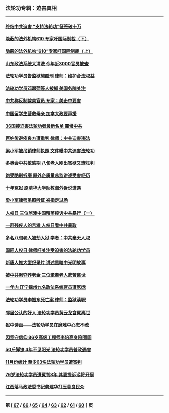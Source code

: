 ### 法轮功专辑：迫害真相
---
#### [终结中共迫害 “支持法轮功”征签破十万](../../pages/nf4379/n13471084.md?01040430) 
#### [隐蔽的法外机构610 专家吁国际制裁（下）](../../pages/nf4379/n13462906.md?01040430) 
#### [隐蔽的法外机构“610”专家吁国际制裁（上）](../../pages/nf4379/n13459414.md?01040430) 
#### [山东政法系统大清洗 今年近3000官员被查](../../pages/nf4379/n13458775.md?01040430) 
#### [法轮功学员告监狱施酷刑 律师：维护合法权益](../../pages/nf4379/n13453400.md?01040430) 
#### [法轮功学员邓翠萍等人被抓 美国务院关注](../../pages/nf4379/n13451524.md?01040430) 
#### [中共称反制裁美官员 专家：美击中要害](../../pages/nf4379/n13452005.md?01040430) 
#### [中国留学生营救母亲 加拿大政要声援](../../pages/nf4379/n13449183.md?01040430) 
#### [36国接迫害法轮功者最新名单 震慑中共](../../pages/nf4379/n13445909.md?01040430) 
#### [百姓传避疫良方遭重判 律师：中共迫害违法](../../pages/nf4379/n13443532.md?01040430) 
#### [梁小军被吊销律师执照 文件曝中共迫害法轮功](../../pages/nf4379/n13442432.md?01040430) 
#### [冬奥会中共敏感期 八旬老人刚出冤狱又遭枉判](../../pages/nf4379/n13441478.md?01040430) 
#### [饱受酷刑折磨 原外企质量总监讲述受害经历](../../pages/nf4379/n13438937.md?01040430) 
#### [十年冤狱 原清华大学助教海外诉说遭遇](../../pages/nf4379/n13436648.md?01040430) 
#### [梁小军律师吊照听证 被指走过场](../../pages/nf4379/n13437662.md?01040430) 
#### [人权日 三位旅澳中国精英控诉中共暴行（一）](../../pages/nf4379/n13434903.md?01040430) 
#### [一群残疾人的苦难 人权日看中共暴政](../../pages/nf4379/n13431199.md?01040430) 
#### [多名八旬老人被劫入狱 学者：中共毫无人权](../../pages/nf4379/n13429561.md?01040430) 
#### [国际人权日 律师吁关注受迫害的法轮功学员](../../pages/nf4379/n13427032.md?01040430) 
#### [新唐人推大型纪录片 讲述黑暗中光明故事](../../pages/nf4379/n13427790.md?01040430) 
#### [被中共剥夺养老金 三位耄耋老人悲苦离世](../../pages/nf4379/n13424317.md?01040430) 
#### [一年内 辽宁锦州九名政法系统官员遭厄运](../../pages/nf4379/n13422434.md?01040430) 
#### [法轮功学员李振东死亡案 律师：监狱渎职](../../pages/nf4379/n13422564.md?01040430) 
#### [邻居公认的好人 法轮功学员黄云龙含冤离世](../../pages/nf4379/n13421952.md?01040430) 
#### [狱中诗画——法轮功学员在磨难中心志不改](../../pages/nf4379/n13411319.md?01040430) 
#### [因坚守信仰 86岁高级工程师李培高身陷囹圄](../../pages/nf4379/n13419794.md?01040430) 
#### [50斤脚镣 4年不见阳光 法轮功学员普政遇害](../../pages/nf4379/n13417359.md?01040430) 
#### [11月份统计 至少63名法轮功学员遭冤判](../../pages/nf4379/n13416813.md?01040430) 
#### [76岁法轮功学员遭冤判8年 其妻提诉讼将开庭](../../pages/nf4379/n13415071.md?01040430) 
#### [江西落马政法委书记龚建华打压善良民众](../../pages/nf4379/n13412606.md?01040430) 

---
#### 第 [ [67](./67.md?01040430) / [66](./66.md?01040430) / [65](./65.md?01040430) / [64](./64.md?01040430) / [63](./63.md?01040430) / [62](./62.md?01040430) / [61](./61.md?01040430) / [60](./60.md?01040430) ] 页
